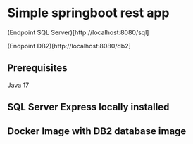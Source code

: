 # Simple springboot rest app

(Endpoint SQL Server)[http://localhost:8080/sql]

(Endpoint DB2)[http://localhost:8080/db2]

## Prerequisites

Java 17

## SQL Server Express locally installed

## Docker Image with DB2 database image

